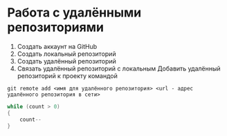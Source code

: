 # **Работа с удалёнными репозиториями**
1. Создать аккаунт на GitHub
2. Создать локальный репозиторий
3. Создать удалённый репозиторий
4. Связать удалённый репозиторий с локальным
Добавить удалённый репозиторий к проекту командой
```
git remote add <имя для удалённого репозитория> <url - адрес удалённого репозитория в сети>
```
```C#
while (count > 0)
{
    count--
}
```

